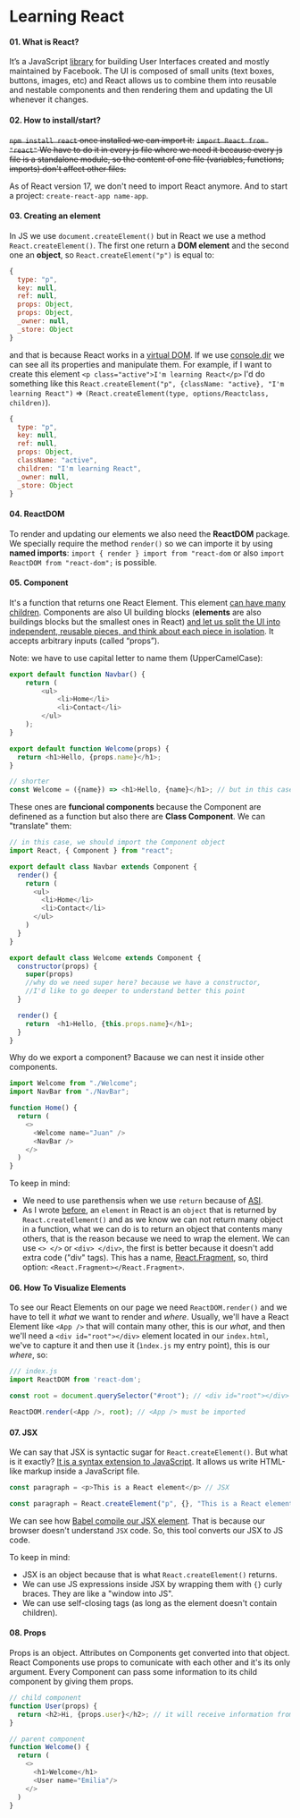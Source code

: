 # Learning React

#### 01. What is React?

It’s a JavaScript [library](https://www.freecodecamp.org/news/the-difference-between-a-framework-and-a-library-bd133054023f/) for building User Interfaces created and mostly maintained by Facebook. 
The UI is composed of small units (text boxes, buttons, images, etc) and React allows us to combine them into reusable and nestable components and then rendering them and updating the UI whenever it changes. 


#### 02. How to install/start?

~~`npm install react` once installed we can import it:~~ 
~~`import React from "react"` We have to do it in every js file where we need it because every js file is a standalone module, so the content of one file (variables, functions, imports) don't affect other files.~~ 

As of React version 17, we don't need to import React anymore. And to start a project: `create-react-app name-app`.


#### 03. Creating an element

In JS we use `document.createElement()` but in React we use a method `React.createElement()`. The first one return a **DOM element** and the second one an **object**, so `React.createElement("p")` is equal to:
```js
{
  type: "p", 
  key: null, 
  ref: null, 
  props: Object, 
  props: Object,
  _owner: null,
  _store: Object
}
```
and that is because React works in a [virtual DOM](https://stackoverflow.com/questions/21965738/what-is-virtual-dom).
If we use [console.dir](https://developer.mozilla.org/en-US/docs/Web/API/Console/dir) we can see all its properties and manipulate them. For example, if I want to create this element `<p class="active">I'm learning React</p>` I'd do something like this `React.createElement("p", {className: "active}, "I'm learning React")` => `(React.createElement(type, options/Reactclass, children)`).
```js
{
  type: "p",
  key: null,
  ref: null,
  props: Object,
  className: "active",
  children: "I'm learning React",
  _owner: null,
  _store: Object
}
```


#### 04. ReactDOM

To render and updating our elements we also need the **ReactDOM** package. We specially require the method `render()` so we can importe it by using **named imports**: `import { render } import from "react-dom` or also `import ReactDOM from "react-dom";` is possible. 


#### 05. Component

It's a function that returns one React Element. This element [can have many children](#03-creating-an-element). Components are also UI building blocks (**elements** are also buildings blocks but the smallest ones in React) [and let us split the UI into independent, reusable pieces, and think about each piece in isolation](https://reactjs.org/docs/components-and-props.html). It accepts arbitrary inputs (called “props”).

Note: we have to use capital letter to name them (UpperCamelCase): 
```js
export default function Navbar() {
    return (
        <ul>
            <li>Home</li>
            <li>Contact</li>
        </ul>
    );
}

export default function Welcome(props) {
  return <h1>Hello, {props.name}</h1>;
}

// shorter
const Welcome = ({name}) => <h1>Hello, {name}</h1>; // but in this case we can't use default export
```
These ones are **funcional components** because the Component are definened as a function but also there are **Class Component**. We can "translate" them:

```js
// in this case, we should import the Component object
import React, { Component } from "react";

export default class Navbar extends Component {
  render() {
    return (
      <ul>
        <li>Home</li>
        <li>Contact</li>
      </ul>
    )
  }
}

export default class Welcome extends Component {
  constructor(props) {
    super(props) 
    //why do we need super here? because we have a constructor,
    //I'd like to go deeper to understand better this point
  }

  render() {
    return  <h1>Hello, {this.props.name}</h1>;
  }
}
```

Why do we export a component? Bacause we can nest it inside other components.

```js
import Welcome from "./Welcome";
import NavBar from "./NavBar";

function Home() {
  return (
    <> 
      <Welcome name="Juan" />
      <NavBar />
    </>
  )
}
```

To keep in mind:
- We need to use parethensis when we use `return` because of [ASI](https://stackoverflow.com/questions/2846283/what-are-the-rules-for-javascripts-automatic-semicolon-insertion-asi).
- As I wrote [before](#03-creating-an-element), an `element` in React is an `object` that is returned by `React.createElement()` and as we know we can not return many object in a function, what we can do is to return an object that contents many others, that is the reason because we need to wrap the element. We can use `<> </>` or  `<div> </div>`, the first is better because it doesn't add extra code ("div" tags). This has a name, [React.Fragment](https://reactjs.org/docs/fragments.html), so, third option: `<React.Fragment></React.Fragment>`.


#### 06. How To Visualize Elements
To see our React Elements on our page we need `ReactDOM.render()` and we have to tell it *what* we want to render and *where*. Usually, we'll have a React Element like `<App />` that will contain many other, this is our *what*, and then we'll need a `<div id="root"></div>` element located in our `index.html`, we've to capture it and then use it (`ìndex.js` my entry point), this is our *where*, so:
```js
/// index.js
import ReactDOM from 'react-dom';

const root = document.querySelector("#root"); // <div id="root"></div>

ReactDOM.render(<App />, root); // <App /> must be imported
```


#### 07. JSX
We can say that JSX is syntactic sugar for `React.createElement()`. But what is it exactly? [It is a syntax extension to JavaScript](https://reactjs.org/docs/introducing-jsx.html). It allows us write HTML-like markup inside a JavaScript file.
```js
const paragraph = <p>This is a React element</p> // JSX

const paragraph = React.createElement("p", {}, "This is a React element")
```

We can see how [Babel compile our JSX element](https://babeljs.io/repl#?browsers=&build=&builtIns=false&corejs=3.21&spec=false&loose=false&code_lz=MYewdgzgLgBADgQwE4IOYrgCxgXhgHjgD4AVTASwhkpgRgCUBTBYWRgG0YFtGwp8A9MSA&debug=false&forceAllTransforms=false&shippedProposals=false&circleciRepo=&evaluate=false&fileSize=false&timeTravel=false&sourceType=module&lineWrap=true&presets=es2015%2Creact&prettier=false&targets=&version=7.17.6&externalPlugins=&assumptions=%7B%7D). That is because our browser doesn't understand `JSX` code. So, this tool converts our JSX to JS code.

To keep in mind: 
- JSX is an object because that is what `React.createElement()` returns.
- We can use JS expressions inside JSX by wrapping them with `{}` curly braces. They are like a "window into JS".
- We can use self-closing tags (as long as the element doesn't contain children).


#### 08. Props
Props is an object. Attributes on Components get converted into that object. React Components use props to comunicate with each other and it's its only argument. Every Component can pass some information to its child component by giving them props. 
```js
// child component
function User(props) {
  return <h2>Hi, {props.user}</h2>; // it will receive information from its parent component
}

// parent component
function Welcome() {
  return (
    <>
      <h1>Welcome</h1>
      <User name="Emilia"/>
    </>
  )
}
```